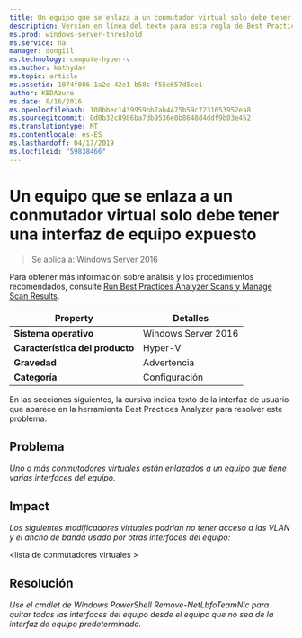 ```yaml
---
title: Un equipo que se enlaza a un conmutador virtual solo debe tener una interfaz de equipo expuesto
description: Versión en línea del texto para esta regla de Best Practices Analyzer.
ms.prod: windows-server-threshold
ms.service: na
manager: dongill
ms.technology: compute-hyper-v
ms.author: kathydav
ms.topic: article
ms.assetid: 1074f086-1a2e-42e1-b58c-f55e657d5ce1
author: KBDAzure
ms.date: 8/16/2016
ms.openlocfilehash: 108bbec1439959bb7ab4475b59c7231653952ea8
ms.sourcegitcommit: 0d0b32c8986ba7db9536e0b8648d4ddf9b03e452
ms.translationtype: MT
ms.contentlocale: es-ES
ms.lasthandoff: 04/17/2019
ms.locfileid: "59838466"
---
```

# <a name="a-team-bound-to-a-virtual-switch-should-only-have-one-exposed-team-interface"></a>Un equipo que se enlaza a un conmutador virtual solo debe tener una interfaz de equipo expuesto

>Se aplica a: Windows Server 2016

Para obtener más información sobre análisis y los procedimientos recomendados, consulte [Run Best Practices Analyzer Scans y Manage Scan Results](https://go.microsoft.com/fwlink/p/?LinkID=223177).  
  
|Property|Detalles|
|-|-|  
|**Sistema operativo**|Windows Server 2016|  
|**Característica del producto**|Hyper-V|  
|**Gravedad**|Advertencia|  
|**Categoría**|Configuración|  
  
En las secciones siguientes, la cursiva indica texto de la interfaz de usuario que aparece en la herramienta Best Practices Analyzer para resolver este problema.  
  
## <a name="issue"></a>**Problema**  
*Uno o más conmutadores virtuales están enlazados a un equipo que tiene varias interfaces del equipo.*  
  
## <a name="impact"></a>**Impact**  
*Los siguientes modificadores virtuales podrían no tener acceso a las VLAN y el ancho de banda usado por otras interfaces del equipo:*  
  
\<lista de conmutadores virtuales >  
  
## <a name="resolution"></a>**Resolución**  
*Use el cmdlet de Windows PowerShell Remove-NetLbfoTeamNic para quitar todas las interfaces del equipo desde el equipo que no sea de la interfaz de equipo predeterminada.*  
  


